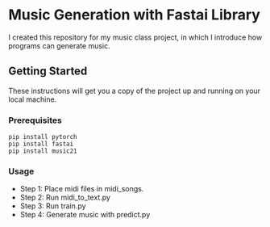 # Music Generation with Fastai Library

I created this repository for my music class project, in which I introduce how programs can generate music.

## Getting Started

These instructions will get you a copy of the project up and running on your local machine.

### Prerequisites

```
pip install pytorch
pip install fastai
pip install music21
```

### Usage

* Step 1: Place midi files in midi_songs.
* Step 2: Run midi_to_text.py
* Step 3: Run train.py
* Step 4: Generate music with predict.py
